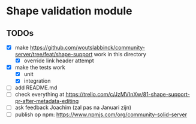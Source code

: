 # Shape validation module

## TODOs

- [x] make https://github.com/woutslabbinck/community-server/tree/feat/shape-support work in this directory
  - [x] override link header attempt
- [x] make the tests work
  - [x] unit
  - [x] integration
- [ ] add README.md
- [ ] check everything at https://trello.com/c/JzMVInXw/81-shape-support-pr-after-metadata-editing
- [ ] ask feedback Joachim (zal pas na Januari zijn)
- [ ] publish op npm: https://www.npmjs.com/org/community-solid-server
